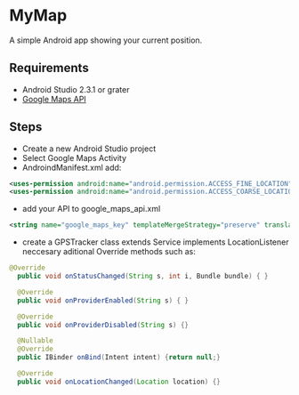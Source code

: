 # MyMap
A simple Android app showing your current position.

## Requirements
- Android Studio 2.3.1 or grater
- [Google Maps API](https://developers.google.com/maps/documentation/javascript/get-api-key)

## Steps 
- Create a new Android Studio project
- Select Google Maps Activity
- AndroindManifest.xml add: 
 
```xml
<uses-permission android:name="android.permission.ACCESS_FINE_LOCATION" />
<uses-permission android:name="android.permission.ACCESS_COARSE_LOCATION" />
```
 - add your API to google_maps_api.xml
 ```xml
 <string name="google_maps_key" templateMergeStrategy="preserve" translatable="false">Your API!!</string>
 ```
 
 - create a GPSTracker class extends Service implements LocationListener
 neccesary aditional Override methods such as: 
 
  ```java
  @Override
    public void onStatusChanged(String s, int i, Bundle bundle) { }

    @Override
    public void onProviderEnabled(String s) { }

    @Override
    public void onProviderDisabled(String s) {}

    @Nullable
    @Override
    public IBinder onBind(Intent intent) {return null;}

    @Override
    public void onLocationChanged(Location location) {}
 ```




